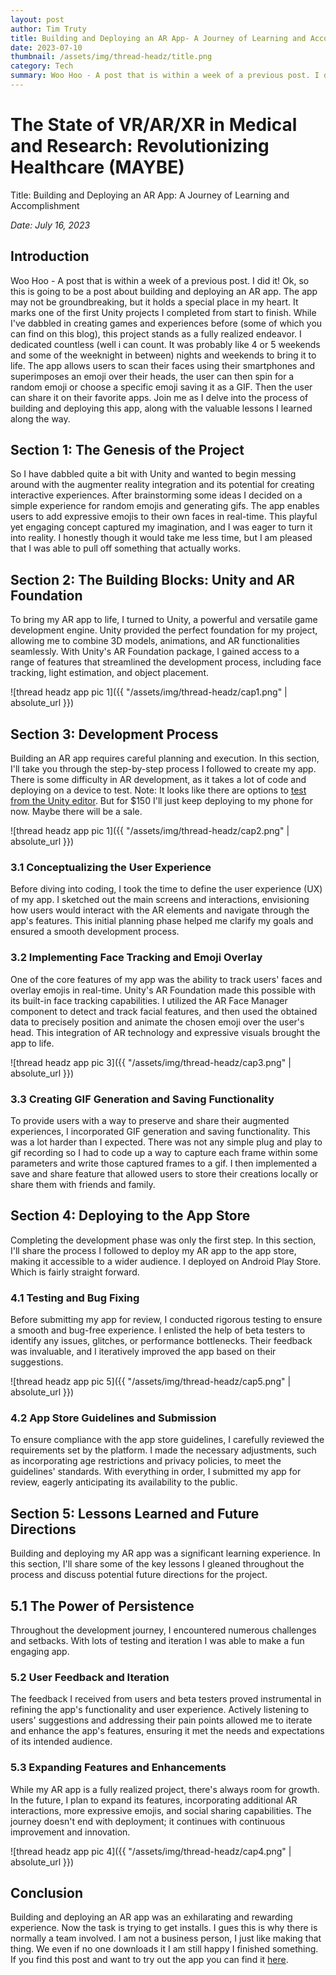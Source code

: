 ```yaml
---
layout: post
author: Tim Truty
title: Building and Deploying an AR App- A Journey of Learning and Accomplishment
date: 2023-07-10
thumbnail: /assets/img/thread-headz/title.png
category: Tech
summary: Woo Hoo - A post that is within a week of a previous post. I did it! Ok, so this is going to be a post about building and deploying an AR app. The app may not be groundbreaking, but it holds a special place in my heart. It marks one of the first Unity projects I completed from start to finish. While I've dabbled in creating games and experiences before (some of which you can find on this blog), this project stands as a fully realized endeavor. I dedicated countless nights and weekends to bring it to life. The app allows users to scan their faces using their smartphones and superimposes an emoji over their heads, saving it as a GIF. Join me as I delve into the process of building and deploying this app, along with the valuable lessons I learned along the way.
---
```


# The State of VR/AR/XR in Medical and Research: Revolutionizing Healthcare (MAYBE)
Title: Building and Deploying an AR App: A Journey of Learning and Accomplishment

*Date: July 16, 2023*

## Introduction

Woo Hoo - A post that is within a week of a previous post. I did it! Ok, so this is going to be a post about building and deploying an AR app. The app may not be groundbreaking, but it holds a special place in my heart. It marks one of the first Unity projects I completed from start to finish. While I've dabbled in creating games and experiences before (some of which you can find on this blog), this project stands as a fully realized endeavor. I dedicated countless (well i can count. It was probably like 4 or 5 weekends and some of the weeknight in between) nights and weekends to bring it to life. The app allows users to scan their faces using their smartphones and superimposes an emoji over their heads, the user can then spin for a random emoji or choose a specific emoji saving it as a GIF. Then the user can share it on their favorite apps. Join me as I delve into the process of building and deploying this app, along with the valuable lessons I learned along the way.

## Section 1: The Genesis of the Project

So I have dabbled quite a bit with Unity and wanted to begin messing around with the augmenter reality integration and its potential for creating interactive experiences. After brainstorming some ideas I decided on a simple experience for random emojis and generating gifs. The app enables users to add expressive emojis to their own faces in real-time. This playful yet engaging concept captured my imagination, and I was eager to turn it into reality. I honestly though it would take me less time, but I am pleased that I was able to pull off something that actually works.

## Section 2: The Building Blocks: Unity and AR Foundation

To bring my AR app to life, I turned to Unity, a powerful and versatile game development engine. Unity provided the perfect foundation for my project, allowing me to combine 3D models, animations, and AR functionalities seamlessly. With Unity's AR Foundation package, I gained access to a range of features that streamlined the development process, including face tracking, light estimation, and object placement.

![thread headz app pic 1]({{ "/assets/img/thread-headz/cap1.png" | absolute_url }})

## Section 3: Development Process

Building an AR app requires careful planning and execution. In this section, I'll take you through the step-by-step process I followed to create my app. There is some difficulty in AR development, as it takes a lot of code and deploying on a device to test. Note: It looks like there are options to [test from the Unity editor](https://assetstore.unity.com/packages/tools/utilities/ar-foundation-remote-2-0-201106). But for $150 I'll just keep deploying to my phone for now. Maybe there will be a sale.

![thread headz app pic 1]({{ "/assets/img/thread-headz/cap2.png" | absolute_url }})

### 3.1 Conceptualizing the User Experience

Before diving into coding, I took the time to define the user experience (UX) of my app. I sketched out the main screens and interactions, envisioning how users would interact with the AR elements and navigate through the app's features. This initial planning phase helped me clarify my goals and ensured a smooth development process.

### 3.2 Implementing Face Tracking and Emoji Overlay

One of the core features of my app was the ability to track users' faces and overlay emojis in real-time. Unity's AR Foundation made this possible with its built-in face tracking capabilities. I utilized the AR Face Manager component to detect and track facial features, and then used the obtained data to precisely position and animate the chosen emoji over the user's head. This integration of AR technology and expressive visuals brought the app to life.

![thread headz app pic 3]({{ "/assets/img/thread-headz/cap3.png" | absolute_url }})

### 3.3 Creating GIF Generation and Saving Functionality

To provide users with a way to preserve and share their augmented experiences, I incorporated GIF generation and saving functionality. This was a lot harder than I expected. There was not any simple plug and play to gif recording so I had to code up a way to capture each frame within some parameters and write those captured frames to a gif. I then implemented a save and share feature that allowed users to store their creations locally or share them with friends and family.

## Section 4: Deploying to the App Store

Completing the development phase was only the first step. In this section, I'll share the process I followed to deploy my AR app to the app store, making it accessible to a wider audience. I deployed on Android Play Store. Which is fairly straight forward.

### 4.1 Testing and Bug Fixing

Before submitting my app for review, I conducted rigorous testing to ensure a smooth and bug-free experience. I enlisted the help of beta testers to identify any issues, glitches, or performance bottlenecks. Their feedback was invaluable, and I iteratively improved the app based on their suggestions.

![thread headz app pic 5]({{ "/assets/img/thread-headz/cap5.png" | absolute_url }})


### 4.2 App Store Guidelines and Submission

To ensure compliance with the app store guidelines, I carefully reviewed the requirements set by the platform. I made the necessary adjustments, such as incorporating age restrictions and privacy policies, to meet the guidelines' standards. With everything in order, I submitted my app for review, eagerly anticipating its availability to the public.

## Section 5: Lessons Learned and Future Directions

Building and deploying my AR app was a significant learning experience. In this section, I'll share some of the key lessons I gleaned throughout the process and discuss potential future directions for the project.

## 5.1 The Power of Persistence

Throughout the development journey, I encountered numerous challenges and setbacks. With lots of testing and iteration I was able to make a fun engaging app.

### 5.2 User Feedback and Iteration

The feedback I received from users and beta testers proved instrumental in refining the app's functionality and user experience. Actively listening to users' suggestions and addressing their pain points allowed me to iterate and enhance the app's features, ensuring it met the needs and expectations of its intended audience.

### 5.3 Expanding Features and Enhancements

While my AR app is a fully realized project, there's always room for growth. In the future, I plan to expand its features, incorporating additional AR interactions, more expressive emojis, and social sharing capabilities. The journey doesn't end with deployment; it continues with continuous improvement and innovation.

![thread headz app pic 4]({{ "/assets/img/thread-headz/cap4.png" | absolute_url }})


## Conclusion

Building and deploying an AR app was an exhilarating and rewarding experience. Now the task is trying to get installs. I gues this is why there is normally a team involved. I am not a business person, I just like making that thing. We even if no one downloads it I am still happy I finished something. If you find this post and want to try out the app you can find it [here](https://play.google.com/store/apps/details?id=com.ButtonMasherBrew.HeadDirection&hl=en_US&gl=US).
